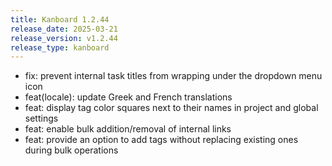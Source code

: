 ```yaml
---
title: Kanboard 1.2.44
release_date: 2025-03-21
release_version: v1.2.44
release_type: kanboard
---
```


* fix: prevent internal task titles from wrapping under the dropdown menu icon
* feat(locale): update Greek and French translations
* feat: display tag color squares next to their names in project and global settings
* feat: enable bulk addition/removal of internal links
* feat: provide an option to add tags without replacing existing ones during bulk operations
